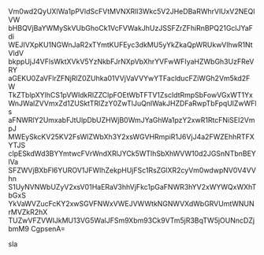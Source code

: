 Vm0wd2QyUXlWa1pPVldScFVtMVNXRll3Wkc5V2JHeDBaRWhrVlUxV2NEQlVW
bHBQVjBaYWMySkVUbGhoCk1VcFVWakJhUzJSSFZrZFhiRnBPQ21GclJYaFdi
WEJIVXpKU1NGWnJaR2xTYmtKUFEyc3dkMU5yYkZkaQpWRUkwVlhwR1NtVldV
bkppUjJ4VFlsWktXVkV5YzNkbFJrNXpVbXhrYVFwWFIyaHZWbGh3UzFReVRY
aGEKU0ZaVFlrZFNjRlZ0ZUhka01VVjVaVVYwYTFaclducFZiWGh2Vm5kd2FW
TkZTblpXYlhCS1pVWldkRlZZClpFOEtWbTFTV1ZscldtRmpSbFowVGxWT1Yx
WnJWalZVVmxZd1ZUSktTRlZzY0ZwTlJuQnlWakJHZDFaRwpTbFpqUlZwWFls
aFNWRlY2UmxabFJtUlpDbUZHWjB0WmJYaGhWa1pzY2xwR1RtcFNiSEI2VmpJ
MWEySkcKV25KV2FsWlZWbXh3Y2xsWGVHRmpiR1J6VjJ4a2FWZEhhRTFXYTJS
clpESkdWd3BYYmtwcFVrWndXRlJYCk5WTlhSbXhWVW10d2JGSnNTbnBEYlVa
SFZWVjBXbFl6YUROV1JFWlhZekpHUjFSc1RsZGlXR2cyVm0wdwpNV0V4VVhn
S1UyNVNWbUZyV2xsV01HaERaV3hhVjFkc1pGaFNWR3hYV2xWYWQxWXhTbGxS
YkVaWVZucFcKY2xwSGVFNWxVWEJVWWtkNGNWVXdWbGRVUmtWNUNrMVZkR2hX
TUZwVFZVWlJkMU13VG5WalJFSm9Xbm93Ck9VTm5jR3BqTW5jOUNncDZjbmM9
CgpsenA=

sla